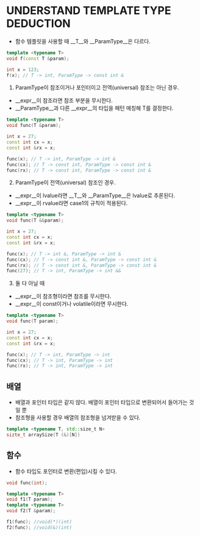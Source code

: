 UNDERSTAND TEMPLATE TYPE DEDUCTION
====

* 함수 템플릿을 사용할 때 __T__와 __ParamType__은 다르다.
```C++
template <typename T>
void f(const T &param);

int x = 123;
f(x); // T -> int, ParamType -> const int &
```

1. ParamType이 참조이거나 포인터이고 전역(universal) 참조는 아닌 경우.
  * __expr__이 참조라면 참조 부분을 무시한다.
  * __ParamType__과 다른 __expr__의 타입을 패턴 매칭해 T를 결정한다.
```C++
template <typename T>
void func(T &param);

int x = 27;
const int cx = x;
const int &rx = x;

func(x); // T -> int, ParamType -> int &
func(cx); // T -> const int, ParamType -> const int &
func(rx); // T -> const int, ParamType -> const int &
```

2. ParamType이 전역(universal) 참조인 경우.
  * __expr__이 lvalue라면 __T__와 __ParamType__은 lvalue로 추론된다.
  * __expr__이 rvalue라면 case1의 규칙이 적용된다.
```C++
template <typename T>
void func(T &&param);

int x = 27;
const int cx = x;
const int &rx = x;

func(x); // T -> int &, ParamType -> int &
func(cx); // T -> const int &, ParamType -> const int &
func(rx); // T -> const int &, ParamType -> const int &
func(27); // T -> int, ParamType -> int &&
```

3. 둘 다 아닐 때
  * __expr__이 참조형이라면 참조를 무시한다.
  * __expr__이 const이거나 volatile이라면 무시한다.
```C++
template <typename T>
void func(T param);

int x = 27;
const int cx = x;
const int &rx = x;

func(x); // T -> int, ParamType -> int
func(cx); // T -> int, ParamType -> int
func(rx); // T -> int, ParamType -> int
```

배열
----
* 배열과 포인터 타입은 같지 않다. 배열이 포인터 타입으로 변환되어서 들어가는 것일 뿐
* 참조형을 사용할 경우 배열의 참조형을 넘겨받을 수 있다.
```C++
template <typename T, std::size_t N>
sizte_t arraySize(T (&)[N])
```
함수
----
* 함수 타입도 포인터로 변환(편입)시킬 수 있다.
```C++
void func(int);

template <typename T>
void f1(T param);
template <typename T>
void f2(T &param);

f1(func); //void(*)(int)
f2(func); //void(&)(int)
```
